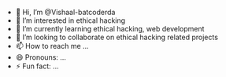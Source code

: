 - 👋 Hi, I’m @Vishaal-batcoderda
- 👀 I’m interested in ethical hacking
- 🌱 I’m currently learning ethical hacking, web development
- 💞️ I’m looking to collaborate on ethical hacking related projects
- 📫 How to reach me ...
- 😄 Pronouns: ...
- ⚡ Fun fact: ...

<!---
Vishaal-batcoderda/Vishaal-batcoderda is a ✨ special ✨ repository because its `README.md` (this file) appears on your GitHub profile.
You can click the Preview link to take a look at your changes.
--->
